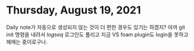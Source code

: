# Thursday, August 19, 2021

Daily note가 자동으로 생성되지 않는 것이 더 편한 경우도 있기는 하겠지?
아까 git init 명령을 내려서 *logseq* 로그인도 풀리고 지금 VS foam plugin도 login을 못하고 헤매는 중이로구나.